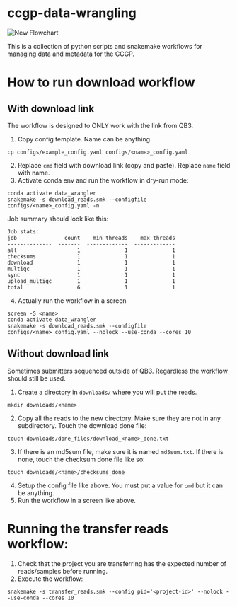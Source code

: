 # ccgp-data-wrangling
![New Flowchart](https://user-images.githubusercontent.com/44762354/166742653-6ab34688-33cf-4cc3-9b62-090595c89f50.jpg)

This is a collection of python scripts and snakemake workflows for managing data and metadata for the CCGP. 

# How to run download workflow
## With download link
The workflow is designed to ONLY work with the link from QB3.
1. Copy config template. Name can be anything.
 ``` 
 cp configs/example_config.yaml configs/<name>_config.yaml
 ```
2. Replace `cmd` field with download link (copy and paste). Replace `name` field with name.
3. Activate conda env and run the workflow in dry-run mode:
  ```
  conda activate data_wrangler
  snakemake -s download_reads.smk --configfile configs/<name>_config.yaml -n
  ```
  Job summary should look like this:
  ```
  Job stats:
job               count    min threads    max threads
--------------  -------  -------------  -------------
all                   1              1              1
checksums             1              1              1
download              1              1              1
multiqc               1              1              1
sync                  1              1              1
upload_multiqc        1              1              1
total                 6              1              1
  ```
4. Actually run the workflow in a screen
  ```
  screen -S <name>
  conda activate data_wrangler
  snakemake -s download_reads.smk --configfile configs/<name>_config.yaml --nolock --use-conda --cores 10
  ```
## Without download link
Sometimes submitters sequenced outside of QB3. Regardless the workflow should still be used.
1. Create a directory in `downloads/` where you will put the reads.
  ```
  mkdir downloads/<name>
  ```
2. Copy all the reads to the new directory. Make sure they are not in any subdirectory. Touch the download done file:
  ```
  touch downloads/done_files/download_<name>_done.txt
  ```
3. If there is an md5sum file, make sure it is named `md5sum.txt`. If there is none, touch the checksum done file like so:
  ```
  touch downloads/<name>/checksums_done
  ```
4. Setup the config file like above. You must put a value for `cmd` but it can be anything.
5. Run the workflow in a screen like above.


# Running the transfer reads workflow:
1. Check that the project you are transferring has the expected number of reads/samples before running.
2. Execute the workflow:
  ```
  snakemake -s transfer_reads.smk --config pid='<project-id>' --nolock --use-conda --cores 10
  ```
